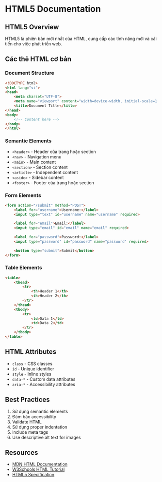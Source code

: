 # HTML5 Documentation

## HTML5 Overview
HTML5 là phiên bản mới nhất của HTML, cung cấp các tính năng mới và cải tiến cho việc phát triển web.

## Các thẻ HTML cơ bản

### Document Structure
```html
<!DOCTYPE html>
<html lang="vi">
<head>
    <meta charset="UTF-8">
    <meta name="viewport" content="width=device-width, initial-scale=1.0">
    <title>Document Title</title>
</head>
<body>
    <!-- Content here -->
</body>
</html>
```

### Semantic Elements
- `<header>` - Header của trang hoặc section
- `<nav>` - Navigation menu
- `<main>` - Main content
- `<section>` - Section content
- `<article>` - Independent content
- `<aside>` - Sidebar content
- `<footer>` - Footer của trang hoặc section

### Form Elements
```html
<form action="/submit" method="POST">
    <label for="username">Username:</label>
    <input type="text" id="username" name="username" required>
    
    <label for="email">Email:</label>
    <input type="email" id="email" name="email" required>
    
    <label for="password">Password:</label>
    <input type="password" id="password" name="password" required>
    
    <button type="submit">Submit</button>
</form>
```

### Table Elements
```html
<table>
    <thead>
        <tr>
            <th>Header 1</th>
            <th>Header 2</th>
        </tr>
    </thead>
    <tbody>
        <tr>
            <td>Data 1</td>
            <td>Data 2</td>
        </tr>
    </tbody>
</table>
```

## HTML Attributes
- `class` - CSS classes
- `id` - Unique identifier
- `style` - Inline styles
- `data-*` - Custom data attributes
- `aria-*` - Accessibility attributes

## Best Practices
1. Sử dụng semantic elements
2. Đảm bảo accessibility
3. Validate HTML
4. Sử dụng proper indentation
5. Include meta tags
6. Use descriptive alt text for images

## Resources
- [MDN HTML Documentation](https://developer.mozilla.org/en-US/docs/Web/HTML)
- [W3Schools HTML Tutorial](https://www.w3schools.com/html/)
- [HTML5 Specification](https://html.spec.whatwg.org/)
